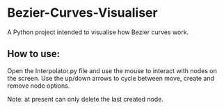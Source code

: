 # Bezier-Curves-Visualiser
A Python project intended to visualise how Bezier curves work.

## How to use:
Open the Interpolator.py file and use the mouse to interact with nodes on the screen. Use the up/down arrows to cycle between move, create and remove node options.

Note: at present can only delete the last created node.
